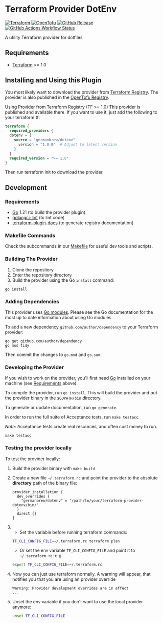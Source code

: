 # Terraform Provider DotEnv

[![Terraform](https://img.shields.io/badge/Terraform-844FBA.svg?style=for-the-badge&logo=Terraform&logoColor=white)](https://registry.terraform.io/providers/germanbrew/dotenv/latest)
[![OpenTofu](https://img.shields.io/badge/OpenTofu-FFDA18.svg?style=for-the-badge&logo=OpenTofu&logoColor=black)](https://github.com/opentofu/registry/blob/main/providers/g/germanbrew/dotenv.json)
[![GitHub Release](https://img.shields.io/github/v/release/germanbrew/terraform-provider-dotenv?sort=date&display_name=release&style=for-the-badge&logo=github&link=https%3A%2F%2Fgithub.com%2Fgermanbrew%2Fterraform-provider-dotenv%2Freleases%2Flatest)](https://github.com/germanbrew/terraform-provider-dotenv/releases/latest)
[![GitHub Actions Workflow Status](https://img.shields.io/github/actions/workflow/status/germanbrew/terraform-provider-dotenv/test.yaml?branch=main&style=for-the-badge&logo=github&label=Tests&link=https%3A%2F%2Fgithub.com%2Fgermanbrew%2Fterraform-provider-dotenv%2Factions%2Fworkflows%2Ftest.yaml)](https://github.com/germanbrew/terraform-provider-dotenv/actions/workflows/test.yaml)

A utility Terraform provider for dotfiles

## Requirements

- [Terraform](https://developer.hashicorp.com/terraform/downloads) >= 1.0

## Installing and Using this Plugin

You most likely want to download the provider from [Terraform Registry](https://registry.terraform.io/providers/germanbrew/dotenv/latest/docs).
The provider is also published in the [OpenTofu Registry](https://github.com/opentofu/registry/tree/main/providers/g/germanbrew).

Using Provider from Terraform Registry (TF >= 1.0)
This provider is published and available there. If you want to use it, just add the following to your terraform.tf:

```terraform
terraform {
  required_providers {
  dotenv = {
    source = "germanbrew/dotenv"
      version = "1.0.0"  # Adjust to latest version
    }
  }
  required_version = ">= 1.0"
}
```

Then run terraform init to download the provider.

## Development

### Requirements

- [Go](https://golang.org/) 1.21 (to build the provider plugin)
- [golangci-lint](https://github.com/golangci/golangci-lint) (to lint code)
- [terraform-plugin-docs](https://github.com/hashicorp/terraform-plugin-docs) (to generate registry documentation)

### Makefile Commands

Check the subcommands in our [Makefile](Makefile) for useful dev tools and scripts.

### Building The Provider

1. Clone the repository
1. Enter the repository directory
1. Build the provider using the Go `install` command:

```shell
go install
```

### Adding Dependencies

This provider uses [Go modules](https://github.com/golang/go/wiki/Modules).
Please see the Go documentation for the most up to date information about using Go modules.

To add a new dependency `github.com/author/dependency` to your Terraform provider:

```shell
go get github.com/author/dependency
go mod tidy
```

Then commit the changes to `go.mod` and `go.sum`.

### Developing the Provider

If you wish to work on the provider, you'll first need [Go](http://www.golang.org) installed on your machine (see [Requirements](#requirements) above).

To compile the provider, run `go install`. This will build the provider and put the provider binary in the `$GOPATH/bin` directory.

To generate or update documentation, run `go generate`.

In order to run the full suite of Acceptance tests, run `make testacc`.

*Note:* Acceptance tests create real resources, and often cost money to run.

```shell
make testacc
```

### Testing the provider locally

To test the provider locally:

1. Build the provider binary with `make build`
2. Create a new file `~/.terraform.rc` and point the provider to the absolute **directory** path of the binary file:
    ```hcl
    provider_installation {
      dev_overrides {
        "germanbrew/dotenv" = "/path/to/your/terraform-provider-dotenv/bin/"
      }
      direct {}
    }
    ```
3.  - Set the variable before running terraform commands:

    ```sh
    TF_CLI_CONFIG_FILE=~/.terraform.rc terraform plan
    ```

    - Or set the env variable `TF_CLI_CONFIG_FILE` and point it to `~/.terraform.rc`: e.g.

    ```sh
    export TF_CLI_CONFIG_FILE=~/.terraform.rc
    ```

4. Now you can just use terraform normally. A warning will appear, that notifies you that you are using an provider override
    ```
    Warning: Provider development overrides are in effect
    ...
    ```
5. Unset the env variable if you don't want to use the local provider anymore:
    ```sh
    unset TF_CLI_CONFIG_FILE
    ```
